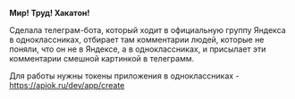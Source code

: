 **Мир! Труд! Хакатон!**

Сделала телеграм-бота, который ходит в официальную группу Яндекса в одноклассниках, отбирает там комментарии людей, которые не поняли, что он не в Яндексе, а в одноклассниках, и присылает эти комментарии смешной картинкой в телеграмм.

Для работы нужны токены приложения в одноклассниках - https://apiok.ru/dev/app/create
